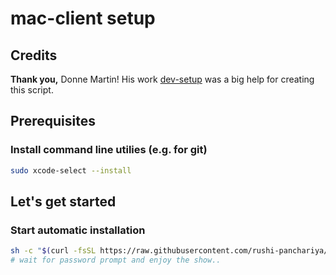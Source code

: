 # mac-client setup

## Credits

**Thank you,** Donne Martin!
His work [dev-setup](https://github.com/donnemartin/dev-setup) was a big help for creating this script.

## Prerequisites

### Install command line utilies (e.g. for git)

```sh
sudo xcode-select --install
```

## Let's get started

### Start automatic installation

```sh
sh -c "$(curl -fsSL https://raw.githubusercontent.com/rushi-panchariya/mac-setup/master/install.sh)"
# wait for password prompt and enjoy the show..
```
